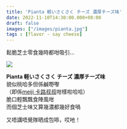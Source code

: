```yaml
---
title: 'Pianta 軽いさくさく チーズ 濃厚チーズ味'
date: 2022-11-10T14:30:00.000+08:00
draft: false
images: ["/images/pianta.jpg"]
tags : [flavor - say cheese]
---
```


鬆脆芝士零食幾時都咁吸引...  

![](/images/pianta.jpg)

**Pianta 軽いさくさく チーズ 濃厚チーズ味**  
貌似桃哈多但係鹹嘢嚟  
（即係[meiji 卡路叔叔](https://hidie.net/meijikaru/)咁樣啦哈哈）  
脆口輕飄飄食陣風咁    
而個芝士味又算幾濃都幾好食喎  
  
又唔講唔覺隊晒成包㖭，哎吔！    

